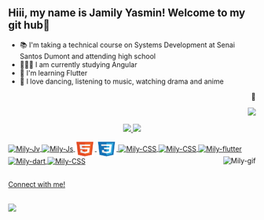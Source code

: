 ## Hiii, my name is Jamily Yasmin! Welcome to my git hub🐼

- 📚 I'm taking a technical course on Systems Development at Senai Santos Dumont and attending high school
- 👩🏽‍💻 I am currently studying Angular
- 🚀 I'm learning Flutter 
- 🧡 I love dancing, listening to music, watching drama and anime
<div>
  <p align="right"> 👀 </p>
  <p align="right">   <img alingn="center" src="https://profile-counter.glitch.me/Jamilyasbarb/count.svg" /></p>
</div>
<div align="center">
  <a href="https://github.com/Jamilyasbarb">
  <img height="180em" src="https://github-readme-stats.vercel.app/api?username=Jamilyasbarb&show_icons=true&theme=dracula&include_all_commits=true&count_private=true"/>
  <img height="180em" src="https://github-readme-stats.vercel.app/api/top-langs/?username=Jamilyasbarb&layout=compact&langs_count=7&theme=dracula"/>
</div>
  
  <div style="display: inline_block"><br>
    <img align="center" alt="Mily-Jv" height="30" width="50" src="https://cdn.jsdelivr.net/gh/devicons/devicon/icons/java/java-original.svg">
    <img align="center" alt="Mily-Js" height="30" width="40" src="https://cdn.jsdelivr.net/gh/devicons/devicon/icons/javascript/javascript-original.svg"> 
    <img align="center" alt="Mily-HTML" height="30" width="40" src="https://raw.githubusercontent.com/devicons/devicon/master/icons/html5/html5-original.svg">
    <img align="center" alt="Mily-CSS" height="30" width="40" src="https://raw.githubusercontent.com/devicons/devicon/master/icons/css3/css3-original.svg">
    <img align="center" alt="Mily-CSS" height="30" width="40" src="https://cdn.jsdelivr.net/gh/devicons/devicon/icons/angularjs/angularjs-plain.svg" />
    <img align="center" alt="Mily-CSS" height="50" width="60" src="https://cdn.jsdelivr.net/gh/devicons/devicon/icons/spring/spring-original-wordmark.svg"/>
    <img align="center" alt="Mily-flutter" height="30" width="40" src="https://cdn.jsdelivr.net/gh/devicons/devicon/icons/flutter/flutter-original.svg"/>
    <img align="center" alt="Mily-dart" height="70" width="90" src="https://cdn.jsdelivr.net/gh/devicons/devicon/icons/dart/dart-plain-wordmark.svg"/>
    <img align="center" alt="Mily-CSS" height="70" width="90" src="https://cdn.jsdelivr.net/gh/devicons/devicon/icons/mysql/mysql-original-wordmark.svg" />
    <img align="right" height="150" alt="Mily-gif" src="https://i.picasion.com/pic92/e9ceb727032a4692505189624e0eec93.gif">
  </div>
  
  ##

  <div>
   <p>Connect with me!</p>
    <br>
       <a href="https://www.linkedin.com/in/jamily-yasmin-1a623121b/" target="_blank"><img src="https://img.shields.io/badge/-LinkedIn-%230077B5?style=for-the-badge&logo=linkedin&logoColor=white" target="_blank"></a> 
  </div>
  
  
 
